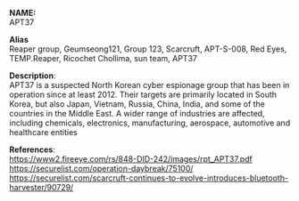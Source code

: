 **NAME:**  
APT37  
  
**Alias**  
Reaper group, Geumseong121, Group 123, Scarcruft, APT-S-008, Red Eyes, TEMP.Reaper, Ricochet Chollima, sun team, APT37  
  
**Description**:   
APT37 is a suspected North Korean cyber espionage group that has been in operation since at least 2012. Their targets are primarily located in South Korea, but also Japan, Vietnam, Russia, China, India, and some of the countries in the Middle East. A wider range of industries are affected, including chemicals, electronics, manufacturing, aerospace, automotive and healthcare entities
  
**References**:  
https://www2.fireeye.com/rs/848-DID-242/images/rpt_APT37.pdf  
https://securelist.com/operation-daybreak/75100/  
https://securelist.com/scarcruft-continues-to-evolve-introduces-bluetooth-harvester/90729/  
